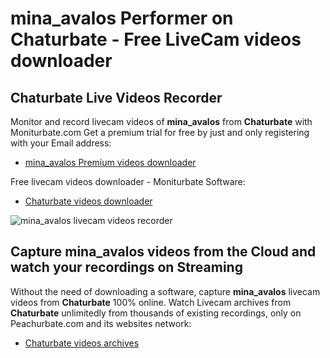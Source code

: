 # mina_avalos Performer on Chaturbate - Free LiveCam videos downloader

## Chaturbate Live Videos Recorder

Monitor and record livecam videos of **mina_avalos** from **Chaturbate** with Moniturbate.com
Get a premium trial for free by just and only registering with your Email address:
* [mina_avalos Premium videos downloader](https://moniturbate.com/request-demo-licence-key.html)

Free livecam videos downloader - Moniturbate Software:
* [Chaturbate videos downloader](https://moniturbate.com/moniturbate-download-software.html)

![mina_avalos livecam videos recorder](https://peachurnet.com/templates/moniturbate-software.png)


## Capture mina_avalos videos from the Cloud and watch your recordings on Streaming

Without the need of downloading a software, capture **mina_avalos** livecam videos from **Chaturbate** 100% online.
Watch Livecam archives from **Chaturbate** unlimitedly from thousands of existing recordings, only on Peachurbate.com and its websites network:
* [Chaturbate videos archives](https://peachurnet.com/)
